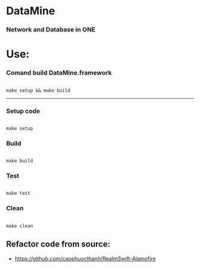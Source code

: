 # DataMine
### Network and Database in ONE

# Use:

### Comand build DataMine.framework

```shell

make setup && make build

````

------------------------

### Setup code
```shell

make setup

```

### Build
```shell

make build

```

### Test
```shell

make test

``` 

### Clean
```shell

make clean

``` 

## Refactor code from source: 
- https://github.com/caophuocthanh/RealmSwift-Alamofire

